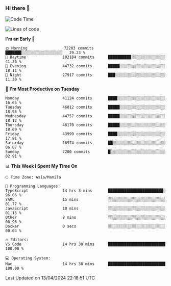 ### Hi there 👋

<!--START_SECTION:waka-->
![Code Time](http://img.shields.io/badge/Code%20Time-5%2C035%20hrs%2038%20mins-blue)

![Lines of code](https://img.shields.io/badge/From%20Hello%20World%20I%27ve%20Written-112.0%20million%20lines%20of%20code-blue)

**I'm an Early 🐤** 

```text
🌞 Morning                72203 commits       ███████░░░░░░░░░░░░░░░░░░   29.23 % 
🌆 Daytime                102184 commits      ██████████░░░░░░░░░░░░░░░   41.36 % 
🌃 Evening                44732 commits       █████░░░░░░░░░░░░░░░░░░░░   18.11 % 
🌙 Night                  27917 commits       ███░░░░░░░░░░░░░░░░░░░░░░   11.30 % 
```
📅 **I'm Most Productive on Tuesday** 

```text
Monday                   41124 commits       ████░░░░░░░░░░░░░░░░░░░░░   16.65 % 
Tuesday                  46812 commits       █████░░░░░░░░░░░░░░░░░░░░   18.95 % 
Wednesday                44757 commits       █████░░░░░░░░░░░░░░░░░░░░   18.12 % 
Thursday                 46170 commits       █████░░░░░░░░░░░░░░░░░░░░   18.69 % 
Friday                   43999 commits       ████░░░░░░░░░░░░░░░░░░░░░   17.81 % 
Saturday                 16974 commits       ██░░░░░░░░░░░░░░░░░░░░░░░   06.87 % 
Sunday                   7200 commits        █░░░░░░░░░░░░░░░░░░░░░░░░   02.91 % 
```


📊 **This Week I Spent My Time On** 

```text
🕑︎ Time Zone: Asia/Manila

💬 Programming Languages: 
TypeScript               14 hrs 3 mins       ████████████████████████░   96.06 % 
YAML                     15 mins             ░░░░░░░░░░░░░░░░░░░░░░░░░   01.77 % 
JavaScript               10 mins             ░░░░░░░░░░░░░░░░░░░░░░░░░   01.15 % 
Other                    8 mins              ░░░░░░░░░░░░░░░░░░░░░░░░░   00.96 % 
Docker                   0 secs              ░░░░░░░░░░░░░░░░░░░░░░░░░   00.04 % 

🔥 Editors: 
VS Code                  14 hrs 38 mins      █████████████████████████   100.00 % 

💻 Operating System: 
Mac                      14 hrs 38 mins      █████████████████████████   100.00 % 
```


 Last Updated on 13/04/2024 22:18:51 UTC
<!--END_SECTION:waka-->


<!--
**rad182/rad182** is a ✨ _special_ ✨ repository because its `README.md` (this file) appears on your GitHub profile.

Here are some ideas to get you started:

- 🔭 I’m currently working on ...
- 🌱 I’m currently learning ...
- 👯 I’m looking to collaborate on ...
- 🤔 I’m looking for help with ...
- 💬 Ask me about ...
- 📫 How to reach me: ...
- 😄 Pronouns: ...
- ⚡ Fun fact: ...
-->
